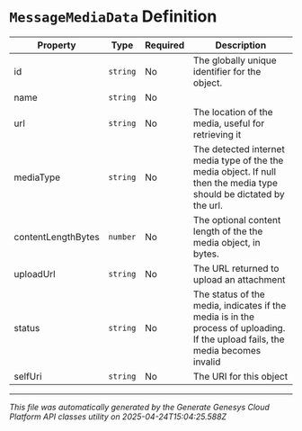 # `MessageMediaData` Definition

| Property | Type | Required | Description |
|----------|------|----------|-------------|
| id | `string` | No | The globally unique identifier for the object. |
| name | `string` | No |  |
| url | `string` | No | The location of the media, useful for retrieving it |
| mediaType | `string` | No | The detected internet media type of the the media object.  If null then the media type should be dictated by the url. |
| contentLengthBytes | `number` | No | The optional content length of the the media object, in bytes. |
| uploadUrl | `string` | No | The URL returned to upload an attachment |
| status | `string` | No | The status of the media, indicates if the media is in the process of uploading. If the upload fails, the media becomes invalid |
| selfUri | `string` | No | The URI for this object |

---

*This file was automatically generated by the Generate Genesys Cloud Platform API classes utility on 2025-04-24T15:04:25.588Z*